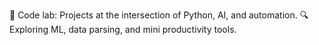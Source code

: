 🚀 Code lab: Projects at the intersection of Python, AI, and automation.
🔍 Exploring ML, data parsing, and mini productivity tools.
